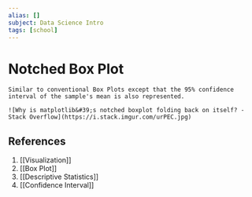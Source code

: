 ```yaml
---
alias: []
subject: Data Science Intro
tags: [school]
---
```

# Notched Box Plot


```ad-note
Similar to conventional Box Plots except that the 95% confidence interval of the sample's mean is also represented.
```

```ad-info
![Why is matplotlib&#39;s notched boxplot folding back on itself? - Stack Overflow](https://i.stack.imgur.com/urPEC.jpg)
```

## References
1. [[Visualization]]
2. [[Box Plot]]
3. [[Descriptive Statistics]]
4. [[Confidence Interval]]